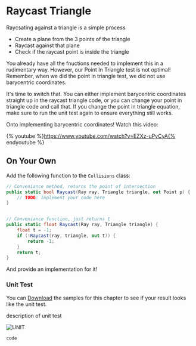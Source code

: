 # Raycast Triangle

Raycsating against a triangle is a simple process

* Create a plane from the 3 points of the triangle
* Raycast against that plane
* Check if the raycast point is inside the triangle

You already have all the fnuctions needed to implement this in a rudimentary way. However, our Point In Triangle test is not optimal! Remember, when we did the point in triangle test, we did not use barycentric coordinates.

It's time to switch that. You can either implement barycentric coordinates straight up in the raycast triangle code, or you can change your point in triangle code and call that. If you change the point in triangle equation, make sure to run the unit test again to ensure everything still works.

Onto implementing barycentric coordinates! Watch this video:

{% youtube %}https://www.youtube.com/watch?v=EZXz-uPyCyA{% endyoutube %}

## On Your Own

Add the following function to the ```Collisions``` class:

```cs
// Conveniance method, returns the point of intersection
public static bool Raycast(Ray ray, Triangle triangle, out Point p) {
    // TODO: Implement your code here
}


// Conveniance function, just returns t
public static float Raycast(Ray ray, Triangle triangle) {
    float t = -1;
    if (!Raycast(ray, triangle, out t)) {
        return -1;
    }
    return t;
}
```

And provide an implementation for it!

### Unit Test

You can [Download](../Samples/SAMPLE.rar) the samples for this chapter to see if your result looks like the unit test.

description of unit test

![UNIT](image)

```cs
code
```